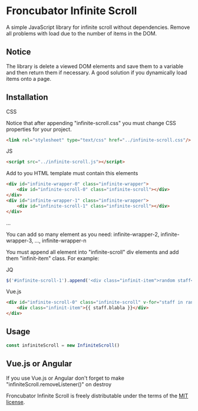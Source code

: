 # Froncubator Infinite Scroll
A simple JavaScript library for infinite scroll without dependencies. Remove all problems with load due to the number of items in the DOM.

## Notice

The library is delete a viewed DOM elements and save them to a variable and then return them if necessary. A good solution if you dynamically load items onto a page. 

## Installation

CSS

Notice that after appending "infinite-scroll.css" you must change CSS properties for your project.
```html
<link rel="stylesheet" type="text/css" href="../infinite-scroll.css"/>
```

JS
```html
<script src="../infinite-scroll.js"></script>
```

Add to you HTML template must contain this elements
```html
<div id="infinite-wrapper-0" class="infinite-wrapper">
    <div id="infinite-scroll-0" class="infinite-scroll"></div>
</div>
<div id="infinite-wrapper-1" class="infinite-wrapper">
    <div id="infinite-scroll-1" class="infinite-scroll"></div>
</div>
```
...

You can add so many element as you need: infinite-wrapper-2, infinite-wrapper-3, ..., infinite-wrapper-n

You must append all element into "infinite-scroll" div elements and add them "infinit-item" class. For example:

JQ
```javascript
$('#infinite-scroll-1').append('<div class="infinit-item">random staff</div>')
```

Vue.js
```html
<div id="infinite-scroll-0" class="infinite-scroll" v-for="staff in random">
    <div class="infinit-item">{{ staff.blabla }}</div>
</div>
```

## Usage

```javascript
const infiniteScroll = new InfiniteScroll()
```

## Vue.js or Angular

If you use Vue.js or Angular don't forget to make "infiniteScroll.removeListener()" on destroy

Froncubator Infinite Scroll is freely distributable under the terms of the [MIT license](https://github.com/froncubator/froncubator-infinite-scroll.js/blob/master/LICENSE).